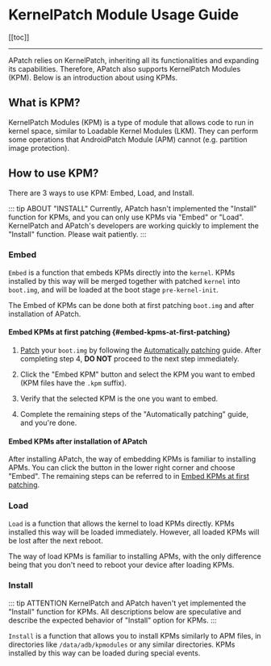 # KernelPatch Module Usage Guide

[[toc]]

---

APatch relies on KernelPatch, inheriting all its functionalities and expanding its capabilities. Therefore, APatch also supports KernelPatch Modules (KPM). Below is an introduction about using KPMs.

## What is KPM?

KernelPatch Modules (KPM) is a type of module that allows code to run in kernel space, similar to Loadable Kernel Modules (LKM). They can perform some operations that AndroidPatch Module (APM) cannot (e.g. partition image protection).

## How to use KPM?

There are 3 ways to use KPM: Embed, Load, and Install.

::: tip ABOUT "INSTALL"
Currently, APatch hasn't implemented the "Install" function for KPMs, and you can only use KPMs via "Embed" or "Load". KernelPatch and APatch's developers are working quickly to implement the "Install" function. Please wait patiently.
:::

### Embed

`Embed` is a function that embeds KPMs directly into the `kernel`. KPMs installed by this way will be merged together with patched `kernel` into `boot.img`, and will be loaded at the boot stage `pre-kernel-init`.

The Embed of KPMs can be done both at first patching `boot.img` and after installation of APatch.

#### Embed KPMs at first patching {#embed-kpms-at-first-patching}

1. [Patch](/install#patch) your `boot.img` by following the [Automatically patching](/install#automatically-patching) guide. After completing step 4, **DO NOT** proceed to the next step immediately.

2. Click the "Embed KPM" button and select the KPM you want to embed (KPM files have the `.kpm` suffix).

3. Verify that the selected KPM is the one you want to embed.

4. Complete the remaining steps of the "Automatically patching" guide, and you're done.

#### Embed KPMs after installation of APatch

After installing APatch, the way of embedding KPMs is familiar to installing APMs. You can click the button in the lower right corner and choose "Embed". The remaining steps can be referred to in [Embed KPMs at first patching](/kpm-usage-guide#embed-kpms-at-first-patching).

### Load

`Load` is a function that allows the kernel to load KPMs directly. KPMs installed this way will be loaded immediately. However, all loaded KPMs will be lost after the next reboot.

The way of load KPMs is familiar to installing APMs, with the only difference being that you don't need to reboot your device after loading KPMs.

### Install

::: tip ATTENTION
KernelPatch and APatch haven't yet implemented the "Install" function for KPMs. All descriptions below are speculative and describe the expected behavior of "Install" option for KPMs.
:::

`Install` is a function that allows you to install KPMs similarly to APM files, in directories like `/data/adb/kpmodules` or any similar directories. KPMs installed by this way can be loaded during special events.
